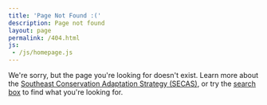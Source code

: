 ```yaml
---
title: 'Page Not Found :('
description: Page not found
layout: page
permalink: /404.html
js:
 - /js/homepage.js
---
```


We're sorry, but the page you're looking for doesn't exist.  Learn more about the [Southeast Conservation Adaptation Strategy (SECAS)](http://secassoutheast.org/about), or try the <a href="#search" class="search-button">search box</a> to find what you're looking for.
